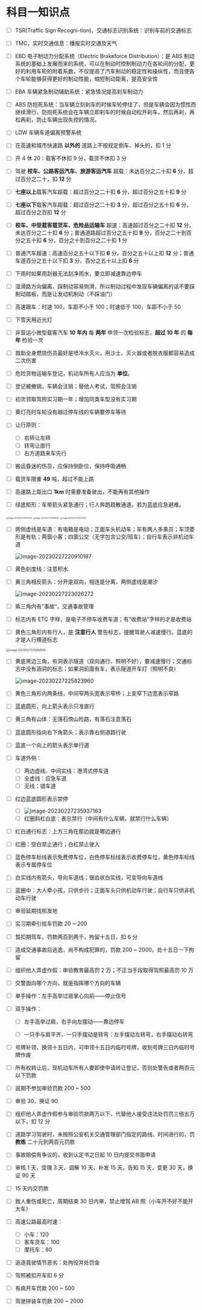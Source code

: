 # 科目一知识点

- [ ] TSR(Traffic Sign Recogni-tion)，交通标志识别系统：识别车前的交通标志
- [ ] TMC，实时交通信息：播报实时交通及天气
- [ ] EBD 电子制动力分配系统（Electric Brakeforce Distribution）：是 ABS 制动系统的基础上发展而来的系统，可以在制动时控制制动力在各轮间的分配，更好的利用车轮的附着系数，不仅提高了汽车制动的稳定性和操纵性，而且使各个车轮能够获得更好的制动性能，缩短制动距离，提高安全性
- [ ] EBA 车辆紧急制动辅助系统：紧急情况提高刹车制动力
- [ ] ABS 防抱死系统：当车辆立刻刹车的时候车轮停住了，但是车辆会因为惯性而继续滑行，防抱死系统会在车辆立即刹车的时候自动松开刹车，然后再刹，再松再刹，防止车辆出现失控的情况。
- [ ] LDW 车辆车道偏离预警系统



- [ ] 在高速和城市快速路 **以外的** 道路上不按规定倒车、掉头的，扣 1 分
- [ ] 开 4 休 20：载客不休扣 9 分，载货不休扣 3 分



- [ ] 驾驶 **校车、公路客运汽车、旅游客运汽车** 超载：未达百分之二十扣 **6** 分，超过百分之二十，扣 **12** 分
- [ ] **七座以上**载客汽车超载：超过百分之二十扣 **6** 分，超过百分之五十扣 **9** 分
- [ ] **七座以下**载客汽车超载：超过百分之二十扣 **3** 分，超过百分之五十扣 **6** 分，超过百分之百扣 **12** 分
- [ ] **校车、中型载客载货车、危险品运输车** 超速：高速超过百分之二十扣 **12** 分，未达百分之二十扣 **6** 分；普通道路超过百分之五十扣 **9** 分，百分之二十到百分之五十扣 **6** 分，百分之十到百分之二十扣 **1** 分
- [ ] 普通汽车超速：高速百分之五十以下扣 **6** 分，百分之五十以上扣 **12** 分；普通车道百分之五十以下扣 **3** 分，百分之五十以上扣 **6** 分



- [ ] 下雨时如果雨刮器无法刮净雨水，要立即减速靠边停车
- [ ] 湿滑路方向偏离，踩制动容易侧滑，所以制动过程中发现车辆偏离的话不要踩制动踏板，而是让发动机制动（不踩油门）
- [ ] 高速跟车：时速 100，车距不小于 100；时速低于 100，车距不小于 50
- [ ] 下雪天用近光灯
- [ ] 非营运小微型载客汽车 **10 年内** 每 **两年** 申领一次检验标志，**超过 10 年** 的 **每年** 检验一次
- [ ] 救助全身燃烧伤员最好是喷冷水灭火，用沙土、灭火器或者脱衣服都容易造成二次伤害
- [ ] 危险货物运输车登记，机动车所有人应当为 **单位**。
- [ ] 登记被撤销，车辆会注销；替他人考试，驾照会注销
- [ ] 初次领取驾照实习期一年；增加同类车型没有实习期
- [ ] 黄灯亮时车轮没有越过停车线的车辆要停车等待
- [ ] 让行原则：
  - [ ] 右转让左转
  - [ ] 转弯让直行
  - [ ] 右方道路来车先行
- [ ] 搬运昏迷的伤员，应保持侧卧位，保持呼吸通畅
- [ ] 载货车限重 **49** 吨，超过不能上路
- [ ] 高速路上距出口 **1km** 时需要准备驶出，不能再有其他操作





- [ ] 绿底矩形：车带箭头紧急通行；行人奔跑疏散通道。若为蓝底应急避难。

<img src="E:\Ase\Documents\md\驾考\assets\image-20230227215036336.png" alt="image-20230227215036336" style="zoom:33%; align=left" />

<img src="E:\Ase\Documents\md\驾考\assets\image-20230227214956629.png" alt="image-20230227214956629" style="zoom:33%;" />

<img src="E:\Ase\Documents\md\驾考\assets\image-20230227215030086.png" alt="image-20230227215030086" style="zoom:33%;" />

- [ ] 两侧虚线是车道：有电箱是电动；正面车头机动车；车有两人多乘员；车顶菱形是有轨；两窗小客；四窗公交（无字包含公交/班车）；自行车表示非机动车道

  ![image-20230227220910187](E:\Ase\Documents\md\驾考\assets\image-20230227220910187.png)

- [ ] 黄色刻度线：注意积水

- [ ] 黄三角相反箭头：分开是双向，相连是分离，两侧虚线是潮汐

  ![image-20230227223026272](E:\Ase\Documents\md\驾考\assets\image-20230227223026272.png)

- [ ] 紫三角内有”事故“，交通事故管理

- [ ] 标志内有 ETC 字样，是电子不停车收费车道；有“收费站”字样的才是收费站

- [ ] 黄色三角形内有行人，是 **注意行人** 警告标志，提醒驾驶人减速慢行。蓝底的才是人行横道标志

<img src="E:\Ase\Documents\md\驾考\assets\image-20230227225004500.png" alt="image-20230227225004500" style="zoom:50%;" />

- [ ] 黄底黑边三角，有洞表示隧道（双向通行，照明不好），要减速慢行；交通标志中没有涵洞的标志；如果洞前面有车，表示隧道开车灯（照明不良）

  ![image-20230227225823960](E:\Ase\Documents\md\驾考\assets\image-20230227225823960.png)

- [ ] 黄色三角形内两条线，中间窄两头宽表示窄桥；上变窄下边宽表示窄路
- [ ] 蓝底圆形，向上箭头表示只准直行
- [ ] 黄三角有山体：无落石傍山险路，有落石注意落石
- [ ] 蓝底圆形指向右下角箭头：表示靠右侧道路行驶
- [ ] 蓝底一个向上的箭头表示单行道
- [ ] 车道外侧：
  - [ ] 两边虚线、中间实线：港湾式停车道
  - [ ] 全虚线：应急车道
  - [ ] 无线：错车道
- [ ] 红边蓝底圆形表示禁停
  - [ ] ![image-20230227235937163](E:\Ase\Documents\md\驾考\assets\image-20230227235937163.png)
  - [ ] 红圈斜杠白底：表示禁行（中间有什么车辆，就禁行什么车辆）

- [ ] 红白通行标志：上方三角在那边就是哪边通行
- [ ] 红圈：空白禁止通行；白杠禁止驶入
- [ ] 蓝色停车标线表示免费停车位，白色停车标线表示收费停车位，黄色停车标线表示专属停车位
- [ ] 白实线内有箭头，导向车道线；锯齿状白实线，可变导向车道线
- [ ] 蓝圈中：大人牵小孩，只供步行；正面车头只供机动车行驶；自行车只供非机动车行驶
- [ ] 审验延期找核发地











- [ ] 实习期牵引挂车罚款 20 ~ 200
- [ ] 暂扣期驾车，罚款两百到两千，拘留十五日，扣 6 分
- [ ] 造成交通事故后逃逸，尚不构成犯罪的，罚款 200 ~ 2000，处十五日一下拘留
- [ ] 组织他人弄虚作假：审验教育最高罚 2 万；不正当手段取得驾照最高罚 10 万



- [ ] 交警面向哪个方向，就是指挥哪个方向的车辆
- [ ] 单手操作：左手高举过肩掌心向前——停止信号
- [ ] 双手操作：
  - [ ] 左手高举过肩，右手向左摆动——靠边停车
  - [ ] 一只手与肩平齐，一只手摆动是转弯：左手摆动左转弯，右手摆动右转弯



- [ ] 号牌补领、换领十五日内，可申领十五日内临时号牌，收到号牌三日内临时号牌作废
- [ ] 所有权转让后，现机动车所有人要即使申请转让登记，否则处警告或者两百元以下罚款
- [ ] 逾期不参加审验罚款 200 ~ 500
- [ ] 审验 30，换证 90
- [ ] 组织他人弄虚作假参与审验罚款两万以下，代替他人接受违法处罚罚三倍五万以下，扣 12 分
- [ ] 道路学习驾驶时，未按照公安机关交通管理部门指定的路线、时间进行的，罚 **教练** 二十元到两百元罚款
- [ ] 事故赔偿有争议的，收到认定书之日起 10 日内提交书面申请
- [ ] 审核 1 天，受理 3 天，调解 10 天，补发 15 天，告知 15 天，变更 30 天，换证 90 天
- [ ] 15 天内交罚款
- [ ] 致人重伤或死亡，周期结束 30 日内审，禁止增驾 AB 照（小车开不好不能开大车）
- [ ] 高速公路最高时速：
  - [ ] 小车：120
  - [ ] 客车货车：100
  - [ ] 摩托车：80
- [ ] 追逐竟驶情节恶劣：处拘役并处罚金
- [ ] 驾照被扣开车扣 6 分
- [ ] 有病开车罚款 200 ~ 500
- [ ] 驾驶拼装车罚款 200 ~ 2000